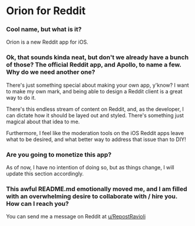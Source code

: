 # Orion for Reddit
### Cool name, but what is it?
Orion is a new Reddit app for iOS.
### Ok, that sounds kinda neat, but don't we already have a bunch of those? The official Reddit app, and Apollo, to name a few. Why do we need another one?
There's just something special about making your own app, y'know? I want to make my own mark, and being able to design a Reddit client is a great way to do it.

There's this endless stream of content on Reddit, and, as the developer, I can dictate how it should be layed out and styled. There's something just magical about that idea to me.

Furthermore, I feel like the moderation tools on the iOS Reddit apps leave what to be desired, and what better way to address that issue than to DIY!

### Are you going to monetize this app?
As of now, I have no intention of doing so, but as things change, I will update this section accordingly.

### This awful README.md emotionally moved me, and I am filled with an overwhelming desire to collaborate with / hire you. How can I reach you?
You can send me a message on Reddit at [u/RepostRavioli](https://www.reddit.com/message/compose?to=RepostRavioli "My Reddit handle")

